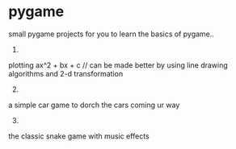 # pygame
small pygame projects for you to learn the basics of pygame..

1.
plotting 
ax^2 + bx + c
// can be made better by using line drawing algorithms and 2-d transformation

2.

a simple car game to dorch the cars coming ur way

3.

the classic snake game with music effects
